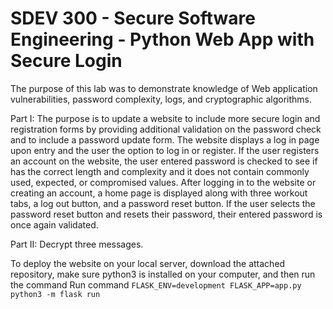 # SDEV 300 - Secure Software Engineering - Python Web App with Secure Login

The purpose of this lab was to demonstrate knowledge of Web application vulnerabilities, password complexity, logs, and cryptographic algorithms. 

Part I: The purpose is to update a website to include more secure login and registration forms by providing additional
validation on the password check and to include a password update form. The website displays a
log in page upon entry and the user the option to log in or register. If the user registers an account
on the website, the user entered password is checked to see if has the correct length and
complexity and it does not contain commonly used, expected, or compromised values. After
logging in to the website or creating an account, a home page is displayed along with three
workout tabs, a log out button, and a password reset button. If the user selects the password reset
button and resets their password, their entered password is once again validated. 

Part II: Decrypt three messages.

To deploy the website on your local server, download the attached repository, make sure python3 is installed on your computer, and then run the 
command Run command `FLASK_ENV=development FLASK_APP=app.py python3 -m flask run`
